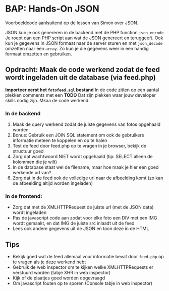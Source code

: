 # BAP: Hands-On JSON

Voorbeeldcode aanlsuitend op de lessen van Simon over JSON.  

JSON kun je ook genereren in de backend met de PHP function `json_encode`
Je roept dan een PHP script aan wat de JSON genereert en teruggeeft. Ook kun je gegevens in JSON formaat naar de server sturen en met `json_decode` omzetten naar een `array`.
Zo kun je die gegevens weer in een handig formaat omzetten en gebruiken.

## Opdracht: Maak de code werkend zodat de feed wordt ingeladen uit de database (via feed.php)

**Importeer eerst het `fotofeed.sql` bestand**
In de code zitten op een aantal plekken comments met een **TODO**
Dat zijn plekken waar jouw developer skills nodig zijn. Mkaa de code werkend. 

### In de backend
1. Maak de query werkend zodat de juiste gegevens van fotos opgehaald worden
2. Bonus: Gebruik een JOIN SQL statement om ook de gebruikers informatie meteen te koppelen en op te halen
3. Test de feed door feed.php op te vragen in je browser, bekijk de structuur goed
4. Zorg dat wachtwoord NIET wordt opgehaald (tip: SELECT alleen de kolommen die je wilt)
5. In de database staat wel de filename, maar hoe maak je hier een goed werkende url van?
6. Zorg dat in de feed ook de volledige url naar de afbeelding komt (zo kan de afbeelding altijd worden ingeladen)

### In de frontend:
- Zorg dat met de XMLHTTPRequest de juiste url (met de JSON data) wordt ingeladen
- Pas de javascript code aan zodat voor elke foto een DIV met een IMG wordt gemaakt, en dat IMG de juiste src inlaadt uit de feed
- Lees ook andere gegevens uit de JSON en toon deze in de HTML

## Tips
- Bekijk goed wat de feed allemaal voor informatie bevat door `feed.php` op te vragen als je deze werkend hebt
- Gebruik de web inspector om te kijken welke XMLHTTPRequests er verstuurd worden (tabje XHR in web inspector)
- Kijk of de plaatjes goed worden opgevraagd
- Om javascript fouten op te sporen (Console tabje in web inspector)
